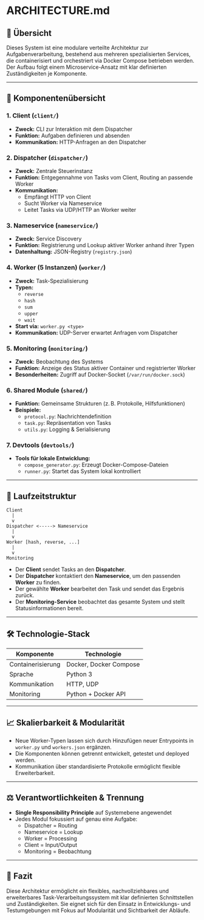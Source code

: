 # ARCHITECTURE.md

## 🔄 Übersicht

Dieses System ist eine modulare verteilte Architektur zur Aufgabenverarbeitung, bestehend aus mehreren spezialisierten Services, die containerisiert und orchestriert via Docker Compose betrieben werden. Der Aufbau folgt einem Microservice-Ansatz mit klar definierten Zuständigkeiten je Komponente.

---

## 🔹 Komponentenübersicht

### 1. **Client** (`client/`)
- **Zweck:** CLI zur Interaktion mit dem Dispatcher
- **Funktion:** Aufgaben definieren und absenden
- **Kommunikation:** HTTP-Anfragen an den Dispatcher

### 2. **Dispatcher** (`dispatcher/`)
- **Zweck:** Zentrale Steuerinstanz
- **Funktion:** Entgegennahme von Tasks vom Client, Routing an passende Worker
- **Kommunikation:**
  - Empfängt HTTP von Client
  - Sucht Worker via Nameservice
  - Leitet Tasks via UDP/HTTP an Worker weiter

### 3. **Nameservice** (`nameservice/`)
- **Zweck:** Service Discovery
- **Funktion:** Registrierung und Lookup aktiver Worker anhand ihrer Typen
- **Datenhaltung:** JSON-Registry (`registry.json`)

### 4. **Worker (5 Instanzen)** (`worker/`)
- **Zweck:** Task-Spezialisierung
- **Typen:**
  - `reverse`
  - `hash`
  - `sum`
  - `upper`
  - `wait`
- **Start via:** `worker.py <type>`
- **Kommunikation:** UDP-Server erwartet Anfragen vom Dispatcher

### 5. **Monitoring** (`monitoring/`)
- **Zweck:** Beobachtung des Systems
- **Funktion:** Anzeige des Status aktiver Container und registrierter Worker
- **Besonderheiten:** Zugriff auf Docker-Socket (`/var/run/docker.sock`)

### 6. **Shared Module** (`shared/`)
- **Funktion:** Gemeinsame Strukturen (z. B. Protokolle, Hilfsfunktionen)
- **Beispiele:**
  - `protocol.py`: Nachrichtendefinition
  - `task.py`: Repräsentation von Tasks
  - `utils.py`: Logging & Serialisierung

### 7. **Devtools** (`devtools/`)
- **Tools für lokale Entwicklung:**
  - `compose_generator.py`: Erzeugt Docker-Compose-Dateien
  - `runner.py`: Startet das System lokal kontrolliert

---

## 🤖 Laufzeitstruktur

```plaintext
Client
  |
  v
Dispatcher <-----> Nameservice
  |
  v
Worker [hash, reverse, ...]
  |
  v
Monitoring
```

- Der **Client** sendet Tasks an den **Dispatcher**.
- Der **Dispatcher** kontaktiert den **Nameservice**, um den passenden **Worker** zu finden.
- Der gewählte **Worker** bearbeitet den Task und sendet das Ergebnis zurück.
- Der **Monitoring-Service** beobachtet das gesamte System und stellt Statusinformationen bereit.

---

## 🛠 Technologie-Stack

| Komponente      | Technologie             |
|----------------|--------------------------|
| Containerisierung | Docker, Docker Compose |
| Sprache         | Python 3                |
| Kommunikation   | HTTP, UDP               |
| Monitoring      | Python + Docker API     |

---

## 📈 Skalierbarkeit & Modularität

- Neue Worker-Typen lassen sich durch Hinzufügen neuer Entrypoints in `worker.py` und `workers.json` ergänzen.
- Die Komponenten können getrennt entwickelt, getestet und deployed werden.
- Kommunikation über standardisierte Protokolle ermöglicht flexible Erweiterbarkeit.

---

## ⚖️ Verantwortlichkeiten & Trennung

- **Single Responsibility Principle** auf Systemebene angewendet
- Jedes Modul fokussiert auf genau eine Aufgabe:
  - Dispatcher = Routing
  - Nameservice = Lookup
  - Worker = Processing
  - Client = Input/Output
  - Monitoring = Beobachtung

---

## 🚀 Fazit

Diese Architektur ermöglicht ein flexibles, nachvollziehbares und erweiterbares Task-Verarbeitungssystem mit klar definierten Schnittstellen und Zuständigkeiten. Sie eignet sich für den Einsatz in Entwicklungs- und Testumgebungen mit Fokus auf Modularität und Sichtbarkeit der Abläufe.
